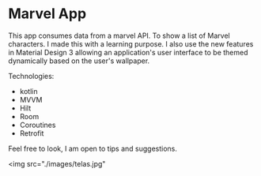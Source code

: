 # Marvel App 

This app consumes data from a marvel API. To show a list of Marvel characters. I made this with a learning purpose. I also use the new features in Material Design 3 allowing an application's user interface to be themed dynamically based on the user's wallpaper.

Technologies: 

- kotlin
- MVVM
- Hilt
- Room
- Coroutines 
- Retrofit

Feel free to look, I am open to tips and suggestions.

<img src="./images/telas.jpg"